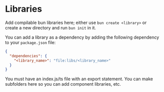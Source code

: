 # Libraries

Add compilable bun libraries here; either use `bun create <library>` or create a new directory and run `bun init` in it.

You can add a library as a dependency by adding the following dependency to your `package.json` file:

```json
{
  "dependencies": {
    "<library_name>": "file:libs/<library_name>"
  }
}
```

You must have an index.js/ts file with an export statement.
You can make subfolders here so you can add component libraries, etc.

